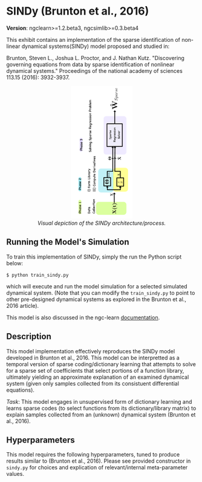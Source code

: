 # SINDy (Brunton et al., 2016)

<b>Version</b>: ngclearn>=1.2.beta3, ngcsimlib>=0.3.beta4

This exhibit contains an implementation of the sparse identification of non-linear 
dynamical systems(SINDy) model proposed and studied in:

Brunton, Steven L., Joshua L. Proctor, and J. Nathan Kutz. 
"Discovering governing equations from data by sparse identification of nonlinear 
dynamical systems." Proceedings of the national academy of sciences 113.15 
(2016): 3932-3937.

<p align="center">
  <img height="350" src="fig/sindy_model_card.png"><br>
  <i>Visual depiction of the SINDy architecture/process.</i>
</p>

## Running the Model's Simulation

To train this implementation of SINDy, simply the run the Python script below:

```console
$ python train_sindy.py
```

which will execute and run the model simulation for a selected simulated dynamical 
system. (Note that you can modify the `train_sindy.py` to point to other 
pre-designed dynamical systems as explored in the Brunton et al., 2016 article).

This model is also discussed in the ngc-learn
<a href="https://ngc-learn.readthedocs.io/en/latest/museum/sindy.html">documentation</a>.

## Description

This model implementation effectively reproduces the SINDy model developed 
in Brunton et al., 2016. This model can be interpretted as a temporal version 
of sparse coding/dictionary learning that attempts to solve for a sparse set 
of coefficients that select portions of a function library, ultimately yielding 
an approximate explanation of an examined dynamical system (given only samples collected 
from its consistuent differential equations).

<i>Task</i>: This model engages in unsupervised form of dictionary learning and 
learns sparse codes (to select functions from its dictionary/library matrix) to 
explain samples collected from an (unknown) dynamical system 
(Brunton et al., 2016).

## Hyperparameters

This model requires the following hyperparameters, tuned to produce results similar 
to (Brunton et al., 2016). Please see provided constructor in `sindy.py` for choices 
and explication of relevant/internal meta-parameter values.


